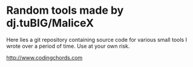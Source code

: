 # Random tools made by dj.tuBIG/MaliceX
Here lies a git repository containing source code for various small tools I wrote over a period of time.
Use at your own risk.

http://www.codingchords.com
